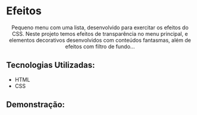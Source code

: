 # Efeitos

 <div align='center'>Pequeno menu com uma lista, desenvolvido para exercitar os efeitos do CSS. Neste projeto temos efeitos de transparência no menu principal, e elementos decorativos desenvolvidos com conteúdos fantasmas, além de efeitos com filtro de fundo...</div>

## Tecnologias Utilizadas:
* HTML
* CSS

## Demonstração:


